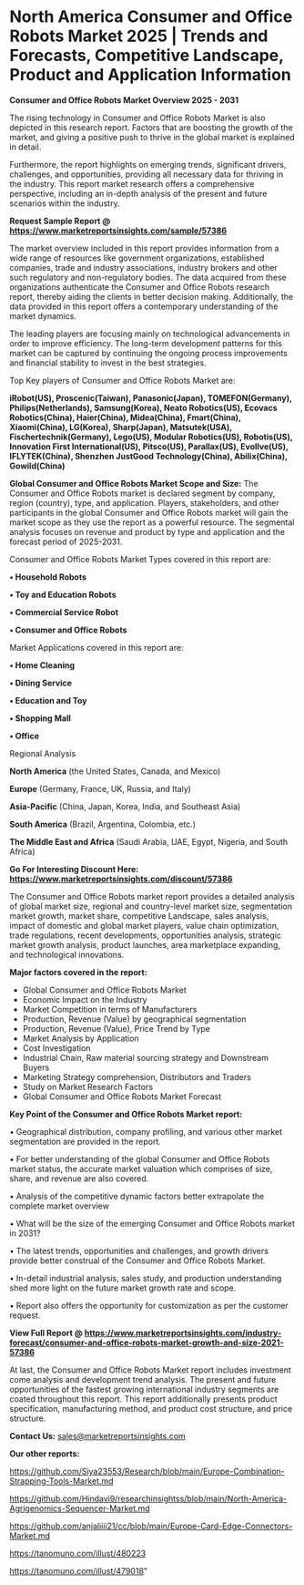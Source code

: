 # North America Consumer and Office Robots Market 2025 | Trends and Forecasts, Competitive Landscape, Product and Application Information

<Strong> Consumer and Office Robots Market Overview 2025 - 2031</strong>

The rising technology in Consumer and Office Robots Market is also depicted in this research report. Factors that are boosting the growth of the market, and giving a positive push to thrive in the global market is explained in detail.

Furthermore, the report highlights on emerging trends, significant drivers, challenges, and opportunities, providing all necessary data for thriving in the industry. This report market research offers a comprehensive perspective, including an in-depth analysis of the present and future scenarios within the industry.

<strong>Request Sample Report @ <a href=https://www.marketreportsinsights.com/sample/57386>https://www.marketreportsinsights.com/sample/57386</a></strong>

The market overview included in this report provides information from a wide range of resources like government organizations, established companies, trade and industry associations, industry brokers and other such regulatory and non-regulatory bodies. The data acquired from these organizations authenticate the Consumer and Office Robots research report, thereby aiding the clients in better decision making. Additionally, the data provided in this report offers a contemporary understanding of the market dynamics.

The leading players are focusing mainly on technological advancements in order to improve efficiency. The long-term development patterns for this market can be captured by continuing the ongoing process improvements and financial stability to invest in the best strategies.

Top Key players of Consumer and Office Robots Market are:

<strong>iRobot(US), Proscenic(Taiwan), Panasonic(Japan), TOMEFON(Germany), Philips(Netherlands), Samsung(Korea), Neato Robotics(US), Ecovacs Robotics(China), Haier(China), Midea(China), Fmart(China), Xiaomi(China), LG(Korea), Sharp(Japan), Matsutek(USA), Fischertechnik(Germany), Lego(US), Modular Robotics(US), Robotis(US), Innovation First International(US), Pitsco(US), Parallax(US), Evollve(US), IFLYTEK(China), Shenzhen JustGood Technology(China), Abilix(China), Gowild(China)</strong>

<strong><b>Global Consumer and Office Robots Market Scope and Size:</b></strong>
The Consumer and Office Robots market is declared segment by company, region (country), type, and application. Players, stakeholders, and other participants in the global Consumer and Office Robots market will gain the market scope as they use the report as a powerful resource. The segmental analysis focuses on revenue and product by type and application and the forecast period of 2025-2031.

Consumer and Office Robots Market Types covered in this report are:

<strong>• Household Robots

• Toy and Education Robots

• Commercial Service Robot

• Consumer and Office Robots</strong>

Market Applications covered in this report are:

<strong>• Home Cleaning

• Dining Service

• Education and Toy

• Shopping Mall

• Office</strong> 

Regional Analysis

<strong>North America</strong> (the United States, Canada, and Mexico)

<strong>Europe</strong> (Germany, France, UK, Russia, and Italy)

<strong>Asia-Pacific</strong> (China, Japan, Korea, India, and Southeast Asia)

<strong>South America</strong> (Brazil, Argentina, Colombia, etc.)

<strong>The Middle East and Africa</strong> (Saudi Arabia, UAE, Egypt, Nigeria, and South Africa)

<strong>Go For Interesting Discount Here: <a href=https://www.marketreportsinsights.com/discount/57386>https://www.marketreportsinsights.com/discount/57386</a></strong>

The Consumer and Office Robots market report provides a detailed analysis of global market size, regional and country-level market size, segmentation market growth, market share, competitive Landscape, sales analysis, impact of domestic and global market players, value chain optimization, trade regulations, recent developments, opportunities analysis, strategic market growth analysis, product launches, area marketplace expanding, and technological innovations.

<strong><b>Major factors covered in the report:</b></strong>
<ul>
  <li>Global Consumer and Office Robots Market </li>
  <li>Economic Impact on the Industry</li>
  <li>Market Competition in terms of Manufacturers</li>
  <li>Production, Revenue (Value) by geographical segmentation</li>
  <li>Production, Revenue (Value), Price Trend by Type</li>
  <li>Market Analysis by Application</li>
  <li>Cost Investigation</li>
  <li>Industrial Chain, Raw material sourcing strategy and Downstream Buyers</li>
  <li>Marketing Strategy comprehension, Distributors and Traders</li>
  <li>Study on Market Research Factors</li>
  <li>Global Consumer and Office Robots Market Forecast</li>
</ul>

<strong><b>Key Point of the Consumer and Office Robots Market report:</b></strong>

• Geographical distribution, company profiling, and various other market segmentation are provided in the report.

• For better understanding of the global Consumer and Office Robots market status, the accurate market valuation which comprises of size, share, and revenue are also covered.

• Analysis of the competitive dynamic factors better extrapolate the complete market overview

• What will be the size of the emerging Consumer and Office Robots market in 2031?

• The latest trends, opportunities and challenges, and growth drivers provide better construal of the Consumer and Office Robots Market.

• In-detail industrial analysis, sales study, and production understanding shed more light on the future market growth rate and scope.

• Report also offers the opportunity for customization as per the customer request.

<strong><b>View Full Report @ <a href=https://www.marketreportsinsights.com/industry-forecast/consumer-and-office-robots-market-growth-and-size-2021-57386>https://www.marketreportsinsights.com/industry-forecast/consumer-and-office-robots-market-growth-and-size-2021-57386</a></b></strong>


At last, the Consumer and Office Robots Market report includes investment come analysis and development trend analysis. The present and future opportunities of the fastest growing international industry segments are coated throughout this report. This report additionally presents product specification, manufacturing method, and product cost structure, and price structure.

<strong>Contact Us:</strong>
sales@marketreportsinsights.com

<strong>Our other reports:</strong>

<a href=https://github.com/Siya23553/Research/blob/main/Europe-Combination-Strapping-Tools-Market.md>https://github.com/Siya23553/Research/blob/main/Europe-Combination-Strapping-Tools-Market.md</a>

<a href=https://github.com/Hindavi9/researchinsightss/blob/main/North-America-Agrigenomics-Sequencer-Market.md>https://github.com/Hindavi9/researchinsightss/blob/main/North-America-Agrigenomics-Sequencer-Market.md</a>

<a href=https://github.com/anjaliiii21/cc/blob/main/Europe-Card-Edge-Connectors-Market.md>https://github.com/anjaliiii21/cc/blob/main/Europe-Card-Edge-Connectors-Market.md</a>

<a href=https://tanomuno.com/illust/480223>https://tanomuno.com/illust/480223</a>

<a href=https://tanomuno.com/illust/479018>https://tanomuno.com/illust/479018</a>"

